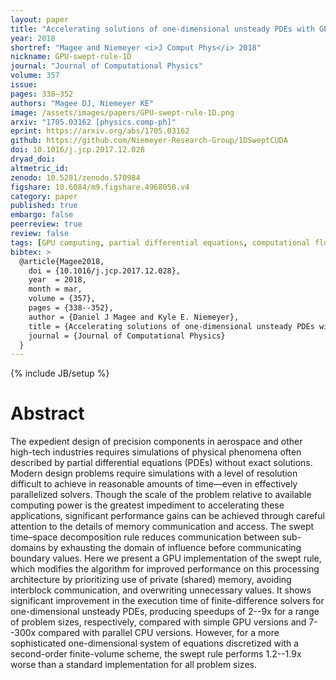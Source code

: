 ```yaml
---
layout: paper
title: "Accelerating solutions of one-dimensional unsteady PDEs with GPU-based swept time–space decomposition"
year: 2018
shortref: "Magee and Niemeyer <i>J Comput Phys</i> 2018"
nickname: GPU-swept-rule-1D
journal: "Journal of Computational Physics"
volume: 357
issue:
pages: 338–352
authors: "Magee DJ, Niemeyer KE"
image: /assets/images/papers/GPU-swept-rule-1D.png
arxiv: "1705.03162 [physics.comp-ph]"
eprint: https://arxiv.org/abs/1705.03162
github: https://github.com/Niemeyer-Research-Group/1DSweptCUDA
doi: 10.1016/j.jcp.2017.12.028
dryad_doi:
altmetric_id:
zenodo: 10.5281/zenodo.570984
figshare: 10.6084/m9.figshare.4968050.v4
category: paper
published: true
embargo: false
peerreview: true
review: false
tags: [GPU computing, partial differential equations, computational fluid dynamics, High-performance computing, communication-avoiding algorithms, domain decomposition]
bibtex: >
  @article{Magee2018,
    doi = {10.1016/j.jcp.2017.12.028},
    year  = 2018,
    month = mar,
    volume = {357},
    pages = {338--352},
    author = {Daniel J Magee and Kyle E. Niemeyer},
    title = {Accelerating solutions of one-dimensional unsteady PDEs with GPU-based swept time–space decomposition},
    journal = {Journal of Computational Physics}
  }
---
```

{% include JB/setup %}

# Abstract

The expedient design of precision components in aerospace and other high-tech industries requires simulations of physical phenomena often described by partial differential equations (PDEs) without exact solutions. Modern design problems require simulations with a level of resolution difficult to achieve in reasonable amounts of time—even in effectively parallelized solvers. Though the scale of the problem relative to available computing power is the greatest impediment to accelerating these applications, significant performance gains can be achieved through careful attention to the details of memory communication and access. The swept time–space decomposition rule reduces communication between sub-domains by exhausting the domain of influence before communicating boundary values. Here we present a GPU implementation of the swept rule, which modifies the algorithm for improved performance on this processing architecture by prioritizing use of private (shared) memory, avoiding interblock communication, and overwriting unnecessary values. It shows significant improvement in the execution time of finite-difference solvers for one-dimensional unsteady PDEs, producing speedups of 2--9x for a range of problem sizes, respectively, compared with simple GPU versions and 7--300x compared with parallel CPU versions. However, for a more sophisticated one-dimensional system of equations discretized with a second-order finite-volume scheme, the swept rule performs 1.2--1.9x worse than a standard implementation for all problem sizes.
